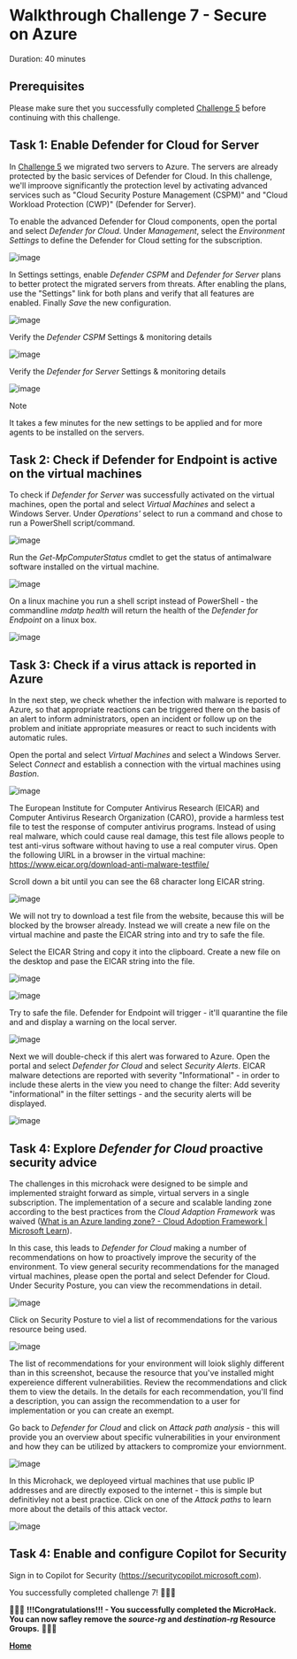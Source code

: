 # Walkthrough Challenge 7 - Secure on Azure

Duration: 40 minutes

## Prerequisites

Please make sure thet you successfully completed [Challenge 5](../challenge-5/solution.md) before continuing with this challenge.

## **Task 1: Enable Defender for Cloud for Server**

In [Challenge 5](../challenge-5/solution.md) we migrated two servers to Azure. The servers are already protected by the basic services of Defender for Cloud. In this challenge, we'll improove significantly the protection level by activating advanced services such as "Cloud Security Posture Management (CSPM)" and "Cloud Workload Protection (CWP)" (Defender for Server).

To enable the advanced Defender for Cloud components, open the portal and select *Defender for Cloud*.  Under *Management*, select the *Environment Settings* to define the Defender for Cloud setting for the subscription.

![image](./img/Def-environment-settings.jpg)

In Settings settings, enable *Defender CSPM* and *Defender for Server* plans to better protect the migrated servers from threats. After enabling the plans, use the "Settings" link for both plans and verify that all features are enabled. Finally *Save* the new configuration.

![image](./img/Def-environment-settings.jpg)

Verify the *Defender CSPM* Settings & monitoring details

![image](./img/Def-CSPM-monitoring.png)

Verify the *Defender for Server* Settings & monitoring details 

![image](./img/Def-DefenderServerSettings.png)

> [!NOTE]
> It takes a few minutes for the new settings to be applied and for more agents to be installed on the servers.

## **Task 2: Check if Defender for Endpoint is active on the virtual machines**

To check if *Defender for Server* was successfully activated on the virtual machines, open the portal and select *Virtual Machines* and select a Windows Server. Under *Operations'* select to run a command and chose to run a PowerShell script/command.

![image](./img/VM-runps.png)

Run the *Get-MpComputerStatus* cmdlet to get the status of antimalware software installed on the virtual machine.

![image](./img/vmatpstatus.png)

On a linux machine you run a shell script instead of PowerShell - the commandline *mdatp health* will return the health of the *Defender for Endpoint* on a linux box.

![image](./img/vmlinuxatpstatus.png)


## **Task 3: Check if a virus attack is reported in Azure**

In the next step, we check whether the infection with malware is reported to Azure, so that appropriate reactions can be triggered there on the basis of an alert to inform administrators, open an incident or follow up on the problem and initiate appropriate measures or react to such incidents with automatic rules.

Open the portal and select *Virtual Machines* and select a Windows Server. Select *Connect* and establish a connection with the virtual machines using *Bastion*.

![image](./img/vmconnect.png)

The European Institute for Computer Antivirus Research (EICAR) and Computer Antivirus Research Organization (CARO), provide a harmless test file to test the response of computer antivirus programs. Instead of using real malware, which could cause real damage, this test file allows people to test anti-virus software without having to use a real computer virus. Open the following UIRL in a browser in the virtual machine: https://www.eicar.org/download-anti-malware-testfile/ 

Scroll down a bit until you can see the 68 character long EICAR string.  

![image](./img/vmeicarstring.png)

We will not try to download a test file  from the website, because this will be blocked by the browser already. Instead we will create a new file on the virtual machine and paste the EICAR string into and try to safe the file. 

Select the EICAR String and copy it into the clipboard. Create a new file on the desktop and pase the EICAR string into the file.

![image](./img/vmnewfile.png)

![image](./img/vmnfile.png)

Try to safe the file. Defender for Endpoint will trigger - it'll quarantine the file and and display a warning on the local server.

![image](./img/vmnthreat.png)

Next we will double-check if this alert was forwared to Azure. Open the portal and select *Defender for Cloud* and select *Security Alerts*. EICAR malware detections are reported with severity "Informational" - in order to include these alerts in the view you need to change the filter: Add severity "informational" in the filter settings - and the security alerts will be displayed.

![image](./img/DefSecAlert.png)

## **Task 4: Explore *Defender for Cloud* proactive security advice**

The challenges in this microhack were designed to be simple and implemented straight forward as simple, virtual servers in a single subscription. The implementation of a secure and scalable landing zone according to the best practices from the *Cloud Adaption Framework* was waived ([What is an Azure landing zone? - Cloud Adoption Framework | Microsoft Learn](https://learn.microsoft.com/en-us/azure/cloud-adoption-framework/ready/landing-zone/)). 

In this case, this leads to *Defender for Cloud* making a number of recommendations on how to proactively improve the security of the environment.
 To view general security recommendations for the managed virtual machines, please open the portal and select Defender for Cloud. Under Security Posture, you can view the recommendations in detail.

 ![image](./img/secpost01.png)

 Click on Security Posture to viel a list of recommendations for the various resource being used.

 ![image](./img/secpost02.png)

 The list of recommendations for your environment will loiok slighly different than in this screenshot, because the resource that you've installed might expereience different vulnerabilities. Review the recommendations and click them to view the details. In the details for each recommendation, you'll find a description, you can assign the recommendation to a user for implementation or you can create an exempt. 

 Go back to *Defender for Cloud* and click on *Attack path analysis* - this will provide you an overview about specific vulnerabilities in your environment and how they can be utilized by attackers to compromize your enviornment. 

 ![image](./img/secpost03.png)

 In this Microhack, we deployeed virtual machines that use public IP addresses and are directly exposed to the internet - this is simple but definitivley not a best practice. Click on one of the *Attack paths* to learn more about the details of this attack vector.

![image](./img/secpost04.png)


## **Task 4: Enable and configure Copilot for Security**

Sign in to Copilot for Security (https://securitycopilot.microsoft.com).




You successfully completed challenge 7! 🚀🚀🚀

🚀🚀🚀 **!!!Congratulations!!! - You successfully completed the MicroHack. You can now safley remove the *source-rg* and *destination-rg* Resource Groups.** 🚀🚀🚀

 **[Home](../../Readme.md)** 